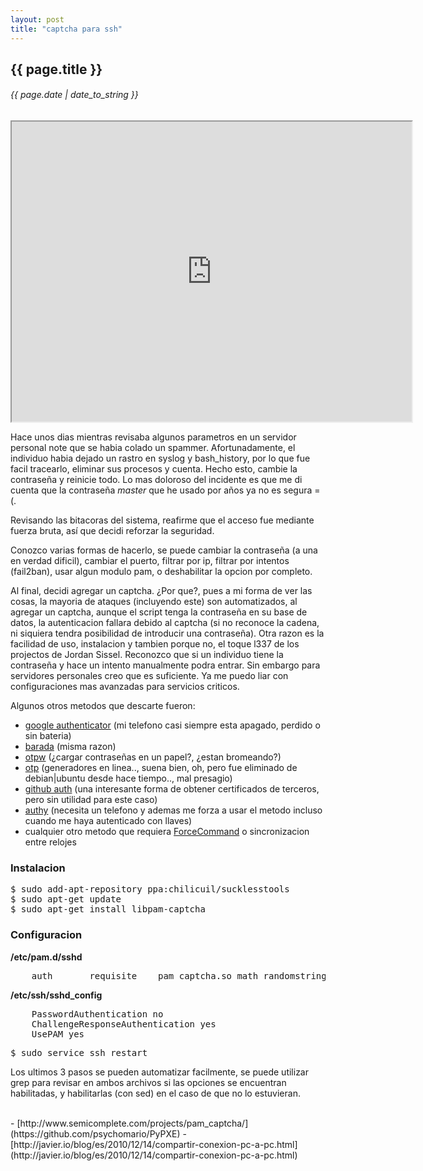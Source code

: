 ```yaml
---
layout: post
title: "captcha para ssh"
---
```


## {{ page.title }}
###### {{ page.date | date_to_string }}

<!--**[![](/assets/img/pam_captcha.png)](https://github.com/chilicuil/pam_captcha)**-->
<iframe src="http://showterm.io/53a85bc1b41c096c83130" width="640" height="480" style="display:block; margin: 0 auto;">&nbsp;</iframe> 

Hace unos dias mientras revisaba algunos parametros en un servidor personal note que se habia colado un spammer. Afortunadamente, el individuo habia dejado un rastro en syslog y bash_history, por lo que fue facil tracearlo, eliminar sus procesos y cuenta. Hecho esto, cambie la contraseña y reinicie todo. Lo mas doloroso del incidente es que me di cuenta que la contraseña *master* que he usado por años ya no es segura =(.

Revisando las bitacoras del sistema, reafirme que el acceso fue mediante fuerza bruta, así que decidi reforzar la seguridad.

Conozco varias formas de hacerlo, se puede cambiar la contraseña (a una en verdad dificil), cambiar el puerto, filtrar por ip, filtrar por intentos (fail2ban), usar algun modulo pam, o deshabilitar la opcion por completo.

Al final, decidi agregar un captcha. ¿Por que?, pues a mi forma de ver las cosas, la mayoria de ataques (incluyendo este) son automatizados, al agregar un captcha, aunque el script tenga la contraseña en su base de datos, la autenticacion fallara debido al captcha (si no reconoce la cadena, ni siquiera tendra posibilidad de introducir una contraseña). Otra razon es la facilidad de uso, instalacion y tambien porque no, el toque l337 de los projectos de Jordan Sissel. Reconozco que si un individuo tiene la contraseña y hace un intento manualmente podra entrar. Sin embargo para servidores personales creo que es suficiente. Ya me puedo liar con configuraciones mas avanzadas para servicios criticos.

Algunos otros metodos que descarte fueron:

- [google authenticator](https://code.google.com/p/google-authenticator/) (mi telefono casi siempre esta apagado, perdido o sin bateria)
- [barada](http://barada.sourceforge.net/) (misma razon)
- [otpw](https://www.cl.cam.ac.uk/~mgk25/otpw.html) (¿cargar contraseñas en un papel?, ¿estan bromeando?)
- [otp](http://ubuntuforums.org/showthread.php?t=1891356) (generadores en linea.., suena bien, oh, pero fue eliminado de debian|ubuntu desde hace tiempo.., mal presagio)
- [github auth](https://github.com/chrishunt/github-auth) (una interesante forma de obtener certificados de terceros, pero sin utilidad para este caso)
- [authy](http://blog.authy.com/two-factor-ssh-in-thirty-seconds) (necesita un telefono y ademas me forza a usar el metodo incluso cuando me haya autenticado con llaves)
- cualquier otro metodo que requiera [ForceCommand](https://www.duosecurity.com/) o sincronizacion entre relojes

### Instalacion

<pre>
$ sudo add-apt-repository ppa:chilicuil/sucklesstools
$ sudo apt-get update
$ sudo apt-get install libpam-captcha
</pre>

### Configuracion

**/etc/pam.d/sshd**

<pre>
    auth       requisite    pam_captcha.so math randomstring
</pre>

**/etc/ssh/sshd_config**

<pre>
    PasswordAuthentication no
    ChallengeResponseAuthentication yes
    UsePAM yes
</pre>

<pre>
$ sudo service ssh restart
</pre>

Los ultimos 3 pasos se pueden automatizar facilmente, se puede utilizar grep para revisar en ambos archivos si las opciones se encuentran habilitadas, y habilitarlas (con sed) en el caso de que no lo estuvieran.

<br>
- [http://www.semicomplete.com/projects/pam_captcha/](https://github.com/psychomario/PyPXE)
- [http://javier.io/blog/es/2010/12/14/compartir-conexion-pc-a-pc.html](http://javier.io/blog/es/2010/12/14/compartir-conexion-pc-a-pc.html)
